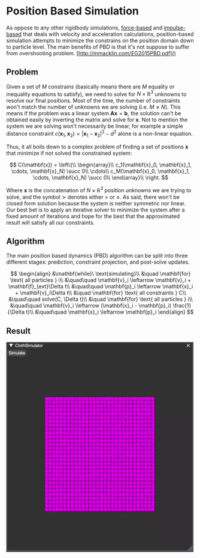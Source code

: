 # Position Based Simulation
As oppose to any other rigidbody simulations, [force-based](force-based.md) and [impulse-based](impulse-based.md) that deals with velocity and acceleration calculations, position-based simulation attempts to minimize the constrains on the position domain down to particle level. The main benefits of PBD is that it's not suppose to suffer from overshooting problem.
[http://mmacklin.com/EG2015PBD.pdf]()

## Problem
Given a set of $M$ constrains (basically means there are $M$ equality or inequality equations to satisfy), we need to solve for $N\times\mathbb{R}^3$ unknowns to resolve our final positions. Most of the time, the number of constraints won't match the number of unknowns we are solving (i.e. $M \neq N$). This means if the problem was a linear system $\mathbf{A}\mathbf{x}=\mathbf{b}$, the solution can't be obtained easily by inverting the matrix and solve for $\mathbf{x}$. Not to mention the system we are solving won't necessarily be linear, for example a simple distance constraint $c(\mathbf{x}_1, \mathbf{x}_2)=\left|\mathbf{x}_1-\mathbf{x}_2\right|^2-d^2$ alone is a non-linear equation.

Thus, it all boils down to a complex problem of finding a set of positions $\mathbf{x}$ that minimize if not solved the constrained system:

$$
C(\mathbf{x}) = \left\{\\
\begin{array}\\
c_1(\mathbf{x}_0, \mathbf{x}_1, \cdots, \mathbf{x}_N) \succ 0\\
\cdots\\
c_M(\mathbf{x}_0, \mathbf{x}_1, \cdots, \mathbf{x}_N) \succ 0\\
\end{array}\\
\right.
$$

Where $\mathbf{x}$ is the concatenation of $N\times\mathbb{R}^3$ position unknowns we are trying to solve, and the symbol $\succ$ denotes either $=$ or $\geq$. As said, there won't be closed form solution because the system is neither symmetric nor linear. Our best bet is to apply an iterative solver to minimize the system after a fixed amount of iterations and hope for the best that the approximated result will satisfy all our constraints. 

## Algorithm
The main position based dynamics (PBD) algorithm can be split into three different stages: prediction, constraint projection, and post-solve updates.

$$
\begin{align}
&\mathbf{while}\ \text{simulating}\\
&\quad \mathbf{for} \text{ all particles } i\\
&\quad\quad \mathbf{v}_i \leftarrow \mathbf{v}_i + \mathbf{f}_{ext}\Delta t\\
&\quad\quad \mathbf{p}_i \leftarrow \mathbf{x}_i + \mathbf{v}_i\Delta t\\
&\quad \mathbf{for} \text{ all constraints } C\\
&\quad\quad solve(C, \Delta t)\\
&\quad \mathbf{for} \text{ all particles } i\\
&\quad\quad \mathbf{v}_i \leftarrow (\mathbf{x}_i - \mathbf{p}_i) \frac{1}{\Delta t}\\
&\quad\quad \mathbf{x}_i \leftarrow \mathbf{p}_i
\end{align}
$$

## Result
![](img/pbd.webp)